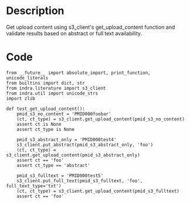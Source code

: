 # Description
Get upload content using s3_client's get_upload_content function and validate results based on abstract or full text availability.

# Code
```
from __future__ import absolute_import, print_function, unicode_literals
from builtins import dict, str
from indra.literature import s3_client
from indra.util import unicode_strs
import zlib

def test_get_upload_content():
    pmid_s3_no_content = 'PMID000foobar'
    (ct, ct_type) = s3_client.get_upload_content(pmid_s3_no_content)
    assert ct is None
    assert ct_type is None

    pmid_s3_abstract_only = 'PMID000test4'
    s3_client.put_abstract(pmid_s3_abstract_only, 'foo')
    (ct, ct_type) = s3_client.get_upload_content(pmid_s3_abstract_only)
    assert ct == 'foo'
    assert ct_type == 'abstract'

    pmid_s3_fulltext = 'PMID000test5'
    s3_client.put_full_text(pmid_s3_fulltext, 'foo', full_text_type='txt')
    (ct, ct_type) = s3_client.get_upload_content(pmid_s3_fulltext)
    assert ct == 'foo'

```
